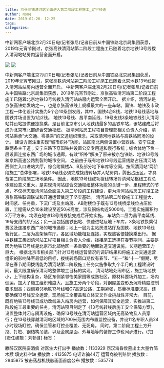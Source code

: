 ```yaml
---
title: 京张高铁清河站全面进入第二阶段工程施工_辽宁频道
author: None
date: 2019-02-20- 12:25
tags: 
categories: 
---
```

中新网客户端北京2月20日电(记者张尼)记者日前从中国铁路北京局集团获悉，2019年元宵节刚过，京张高铁清河站第二阶段工程施工已随着北京地铁13号线拨入清河站站房内运营全面开启。
<!-- more -->
                
<img align="center" border="0" src="http://p3.ifengimg.com/fck/2019_08/95b475df1d913bf_w500_h333.jpg" />
                
<img align="center" border="0" src="http://p2.ifengimg.com/a/2016/0810/204c433878d5cf9size1_w16_h16.png" />
            
中新网客户端北京2月20日电(记者张尼)记者日前从中国铁路北京局集团获悉，2019年元宵节刚过，京张高铁清河站第二阶段工程施工已随着北京地铁13号线拨入清河站站房内运营全面开启。
中新网客户端北京2月20日电(记者张尼)记者日前从中国铁路北京局集团获悉，2019年元宵节刚过，京张高铁清河站第二阶段工程施工已随着北京地铁13号线拨入清河站站房内运营全面开启。
据介绍，清河站是京张高铁始发站之一，也是京张高铁线上规模最大的一座车站。国铁、地铁及市政工程一体化设计实施为5个台10条到发线，其中，国铁4台8线，地铁13号线落地与国铁并场设置为1台2线。
地铁13号线、昌平南延线、19号支线3条地铁线引入清河站并设站提供便捷换乘，是目前北京市引入地铁线最多的高铁车站，该站建成后将成为北京市北部综合交通枢纽。
据清河站房工程项目管理部相关负责人介绍，清河站秉承“大交通、零换乘”的交通组织理念，采取清河地铁站与高铁站同场的设计。
建设方案注重实现“城市织补”功能，站区南北两侧设置小营西路、安宁庄北路两条主干道；安宁庄路下穿国铁并设置公交专用道和慢行系统；综合体地下负一层设置连接东西广场的城市通廊，有效“织补”解决了原来被京包铁路、地铁13号线和京新高速公路割裂的城市空间。
之前由于既有地铁13号线运营线路占压清河站西侧主入口进站大厅，综合附属楼A、B及部分地下车库等空间，按照清河站“两阶段施工”总体部署，地铁13号线必须完成拨线转场并入站房内，腾出占压区，才具备第二阶段施工场地条件。
因此，地铁13号线成功拨线转场对清河站枢纽工程总体建设意义重大，是实现清河站综合交通枢纽整体功能的关键一步、里程碑式的节点，不仅标志着清河站全面进入第二阶段的工程建设，更为清河站站房工程竣工及京张高铁联调联试和开通运营奠定了坚实基础。
清河站第二阶段施工工程量大、时间紧、任务重，下沉广场及主站房、AB附楼位于既有13号线桥梁线位占压位置，工程需从负10米建设至近50米高度，涉及钢结构近5000吨，工程实施面积约2万平方米，均须在地铁13号线拨接完成后开始实施。
车站负二层为昌平南延线、19号支线的轨行区；负一层包括国铁出站、快速进站及地下车库，3条地铁换乘付费区及连接东西广场的城市通廊；地上一层为主站房进站厅及国铁、地铁13号线轨行区，二层为高架候车厅。各区域功能相互连接，实现旅客便捷换乘出行。
据中铁建工集团清河站工程项目相关负责人介绍，拨接施工选择在春节期间，主要是因为地铁13号线是北京市北部地区一条重要的地面轨道交通设施，长期运营压力巨大。
根据北京市相关部门针对13号线运营情况的调研结果和将施工对交通运营组织的影响降至最低的目标，拨线转场窗口期仅有春节、“五一”和“十一”假期，尽早在春节期间拨线能为清河站第二阶段施工任务实施争取九个半月的工程建设时间，最大限度确保清河站整体竣工目标的实现。
清河站地处闹市区，施工场地狭小，上下结构复杂，场区东侧紧邻怡美家园等成熟社区，原材料要场外加工，场内倒运，加大了施工组织难度大，且施工分两个阶段，对钢屋盖变形及沉降精度控制要求很高；西侧紧邻地铁13号线和G7高速公路，工期紧张，质量标准要求高，还要确保13号线安全运营，现场施工全覆盖和立体交叉作业挑战性非常大。
目前，既有地铁13号线已成功改线进入站房内运营，如何保障其安全运营，实推进第二阶段施工最重要的任务。清河站项目制定了《13号线转线后施工安全保障方案》，设置整体封闭与隔离设施，确保13号线在清河站运营区域内无高坠物及人员穿行；在13号线穿越清河站区域的700米范围内布置监控设备，并设11名专职人员24小时现场盯控，确保监管和盯控全覆盖、无死角。
同时，第二阶段工程土方开挖、打桩、钢结构吊装，以及金属屋面、外幕墙等的装修工作也同步进行。(完)
[责任编辑：刘勃含]
标签：
 
             
滕醉汉医院耍酒疯 对医生大打出手
播放数：1133929
西汉海昏侯墓出土大量竹简木牍 填史料空缺
播放数：4135875
电话诈骗44万 运营商被判赔偿
播放数：2845975
被击落战机残骸画面首度公布
播放数：535774
